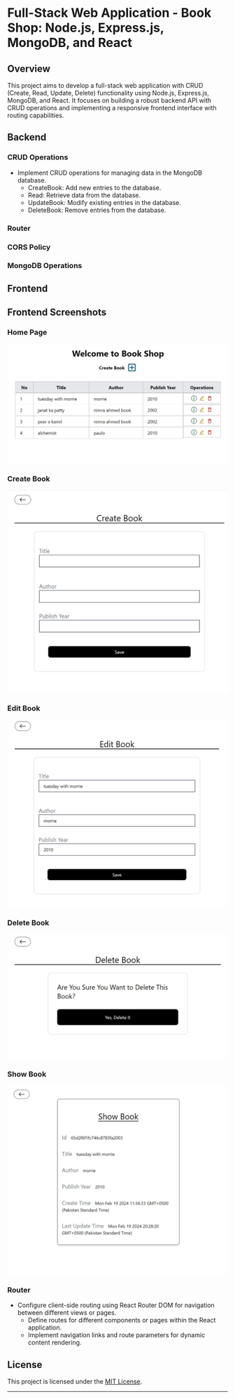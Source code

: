
# Full-Stack Web Application - Book Shop: Node.js, Express.js, MongoDB, and React

## Overview

This project aims to develop a full-stack web application with CRUD (Create, Read, Update, Delete) functionality using Node.js, Express.js, MongoDB, and React. It focuses on building a robust backend API with CRUD operations and implementing a responsive frontend interface with routing capabilities.

## Backend

### CRUD Operations
- Implement CRUD operations for managing data in the MongoDB database.
  - CreateBook: Add new entries to the database.
  - Read: Retrieve data from the database.
  - UpdateBook: Modify existing entries in the database.
  - DeleteBook: Remove entries from the database.

### Router

### CORS Policy

### MongoDB Operations

## Frontend

  ## Frontend Screenshots

### Home Page
![Home Page](frontend/home.JPG)

### Create Book
![Create Book](frontend/createBook.JPG)

### Edit Book
![Edit Book](frontend/editBook.JPG)

### Delete Book
![Delete Book](frontend/deleteBook.JPG)

### Show Book
![Show Book](frontend/showBook.JPG)

### Router
- Configure client-side routing using React Router DOM for navigation between different views or pages.
  - Define routes for different components or pages within the React application.
  - Implement navigation links and route parameters for dynamic content rendering.

## License

This project is licensed under the [MIT License](LICENSE).

---
